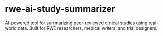# rwe-ai-study-summarizer
AI-powered tool for summarizing peer-reviewed clinical studies using real-world data. Built for RWE researchers, medical writers, and trial designers.
